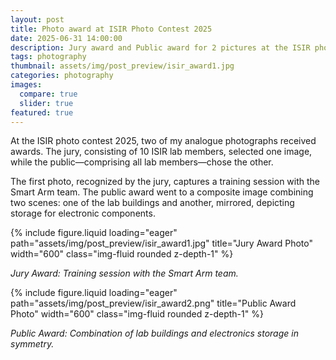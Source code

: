 ```yaml
---
layout: post
title: Photo award at ISIR Photo Contest 2025
date: 2025-06-31 14:00:00
description: Jury award and Public award for 2 pictures at the ISIR photo contest
tags: photography
thumbnail: assets/img/post_preview/isir_award1.jpg
categories: photography
images:
  compare: true
  slider: true
featured: true
---
```


At the ISIR photo contest 2025, two of my analogue photographs received awards. The jury, consisting of 10 ISIR lab members, selected one image, while the public—comprising all lab members—chose the other.

The first photo, recognized by the jury, captures a training session with the Smart Arm team. The public award went to a composite image combining two scenes: one of the lab buildings and another, mirrored, depicting storage for electronic components.


<div class="row">
    <div class="col-sm mt-3 mt-md-0">
          {% include figure.liquid loading="eager" path="assets/img/post_preview/isir_award1.jpg" title="Jury Award Photo" width="600" class="img-fluid rounded z-depth-1" %}
    </div>
</div>

*Jury Award: Training session with the Smart Arm team.*


<div class="row">
    <div class="col-sm mt-3 mt-md-0">
          {% include figure.liquid loading="eager" path="assets/img/post_preview/isir_award2.png" title="Public Award Photo" width="600" class="img-fluid rounded z-depth-1" %}
    </div>
</div>

*Public Award: Combination of lab buildings and electronics storage in symmetry.*